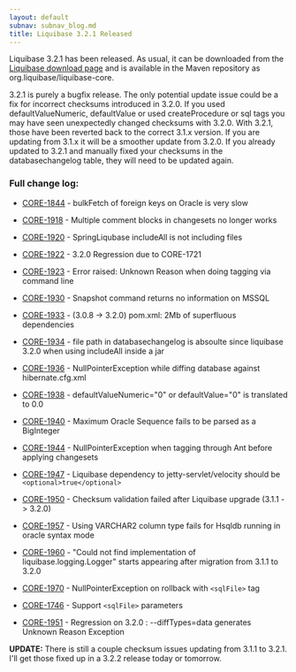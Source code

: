 ```yaml
---
layout: default
subnav: subnav_blog.md
title: Liquibase 3.2.1 Released
---
```



Liquibase 3.2.1 has been released. As usual, it can be downloaded from the <a href="http://liquibase.org/download">Liquibase download page</a> and is available in the Maven repository as org.liquibase/liquibase-core.


3.2.1 is purely a bugfix release. The only potential update issue could be a fix for incorrect checksums introduced in 3.2.0. If you used defaultValueNumeric, defaultValue or used createProcedure or sql tags you may have seen unexpectedly changed checksums with 3.2.0. With 3.2.1, those have been reverted back to the correct 3.1.x version. If you are updating from 3.1.x it will be a smoother update from 3.2.0. If you already updated to 3.2.1 and manually fixed your checksums in the databasechangelog table, they will need to be updated again.


### Full change log:


- <a href="https://liquibase.jira.com/browse/CORE-1844">CORE-1844</a> - bulkFetch of foreign keys on Oracle is very slow
- <a href="https://liquibase.jira.com/browse/CORE-1918">CORE-1918</a> - Multiple comment blocks in changesets no longer works
- <a href="https://liquibase.jira.com/browse/CORE-1920">CORE-1920</a> - SpringLiqubase includeAll is not including files
- <a href="https://liquibase.jira.com/browse/CORE-1922">CORE-1922</a> - 3.2.0 Regression due to CORE-1721
- <a href="https://liquibase.jira.com/browse/CORE-1923">CORE-1923</a> - Error raised: Unknown Reason when doing tagging via command line
- <a href="https://liquibase.jira.com/browse/CORE-1930">CORE-1930</a> - Snapshot command returns no information on MSSQL
- <a href="https://liquibase.jira.com/browse/CORE-1933">CORE-1933</a> - (3.0.8 -> 3.2.0) pom.xml: 2Mb of superfluous dependencies
- <a href="https://liquibase.jira.com/browse/CORE-1934">CORE-1934</a> - file path in databasechangelog is absoulte since liquibase 3.2.0 when using includeAll inside a jar
- <a href="https://liquibase.jira.com/browse/CORE-1936">CORE-1936</a> - NullPointerException while diffing database against hibernate.cfg.xml
- <a href="https://liquibase.jira.com/browse/CORE-1938">CORE-1938</a> - defaultValueNumeric="0" or defaultValue="0" is translated to 0.0
- <a href="https://liquibase.jira.com/browse/CORE-1940">CORE-1940</a> - Maximum Oracle Sequence fails to be parsed as a BigInteger
- <a href="https://liquibase.jira.com/browse/CORE-1944">CORE-1944</a> - NullPointerException when tagging through Ant before applying changesets
- <a href="https://liquibase.jira.com/browse/CORE-1947">CORE-1947</a> - Liquibase dependency to jetty-servlet/velocity should be `<optional>true</optional>`

- <a href="https://liquibase.jira.com/browse/CORE-1950">CORE-1950</a> - Checksum validation failed after Liquibase upgrade (3.1.1 -> 3.2.0)
- <a href="https://liquibase.jira.com/browse/CORE-1957">CORE-1957</a> - Using VARCHAR2 column type fails for Hsqldb running in oracle syntax mode
- <a href="https://liquibase.jira.com/browse/CORE-1960">CORE-1960</a> - "Could not find implementation of liquibase.logging.Logger" starts appearing after migration from 3.1.1 to 3.2.0
- <a href="https://liquibase.jira.com/browse/CORE-1970">CORE-1970</a> - NullPointerException on rollback with `<sqlFile>` tag
- <a href="https://liquibase.jira.com/browse/CORE-1746">CORE-1746</a> - Support `<sqlFile>` parameters
- <a href="https://liquibase.jira.com/browse/CORE-1951">CORE-1951</a> - Regression on 3.2.0 : --diffTypes=data generates Unknown Reason Exception

**UPDATE:** There is still a couple checksum issues updating from 3.1.1 to 3.2.1. I'll get those fixed up in a 3.2.2 release today or tomorrow.
